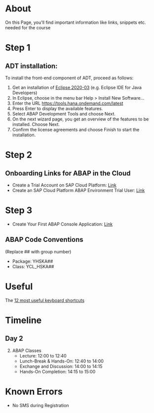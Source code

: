 # About

On this Page, you'll find important information like links, snippets etc. needed for the course

# Step 1

## ADT installation:
To install the front-end component of ADT, proceed as follows:
1. Get an installation of [Eclipse 2020-03](https://www.eclipse.org/downloads/packages/release/2020-03/r) (e.g. Eclipse IDE for Java Developers)
2. In Eclipse, choose in the menu bar Help > Install New Software...
3. Enter the URL <https://tools.hana.ondemand.com/latest>
4. Press Enter to display the available features.
5. Select ABAP Development Tools and choose Next.
6. On the next wizard page, you get an overview of the features to be installed. Choose Next.
7. Confirm the license agreements and choose Finish to start the installation.
<!-- Quelle: https://tools.hana.ondemand.com/#abap -->

# Step 2

## Onboarding Links for ABAP in the Cloud
* Create a Trial Account on SAP Cloud Platform: [Link](https://developers.sap.com/tutorials/hcp-create-trial-account.html)
* Create an SAP Cloud Platform ABAP Environment Trial User: [Link](https://developers.sap.com/tutorials/abap-environment-trial-onboarding.html)

# Step 3

* Create Your First ABAP Console Application: [Link](https://developers.sap.com/tutorials/abap-environment-console-application.html)

## ABAP Code Conventions
(Replace ## with group number)
* Package: YHSKA##
* Class: YCL_HSKA##

# Useful
The [12 most useful keyboard shortcuts](https://soschlegel.github.io/abap_hska/ABAP_Shortcuts.html)

# Timeline

## Day 2

2. ABAP Classes
   * Lecture: 12:00 to 12:40
   * Lunch-Break & Hands-On: 12:40 to 14:00
   * Exchange and Discussion: 14:00 to 14:15
   * Hands-On Completion: 14:15 to 15:00

# Known Errors
* No SMS during Registration

